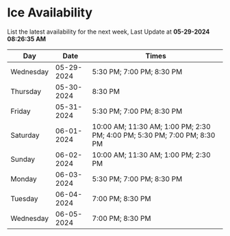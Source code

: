 # Ice Availability

List the latest availability for the next week, Last Update at **05-29-2024 08:26:35 AM**

| Day         | Date        | Times       |
| ----------- | ----------- | ----------- |
|Wednesday|05-29-2024|5:30 PM; 7:00 PM; 8:30 PM|
|Thursday|05-30-2024|8:30 PM|
|Friday|05-31-2024|5:30 PM; 7:00 PM; 8:30 PM|
|Saturday|06-01-2024|10:00 AM; 11:30 AM; 1:00 PM; 2:30 PM; 4:00 PM; 5:30 PM; 7:00 PM; 8:30 PM|
|Sunday|06-02-2024|10:00 AM; 11:30 AM; 1:00 PM; 2:30 PM|
|Monday|06-03-2024|5:30 PM; 7:00 PM; 8:30 PM|
|Tuesday|06-04-2024|7:00 PM; 8:30 PM|
|Wednesday|06-05-2024|7:00 PM; 8:30 PM|
